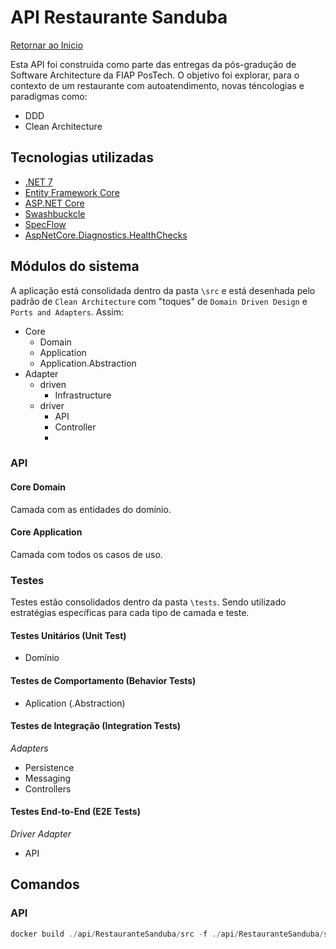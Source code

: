 # API Restaurante Sanduba
[Retornar ao Inicio](../../../README.md)

Esta API foi construida como parte das entregas da pós-gradução de Software Architecture da FIAP PosTech. O objetivo foi explorar, para o contexto de um restaurante com autoatendimento, novas téncologias e paradigmas como:
- DDD
- Clean Architecture

## Tecnologias utilizadas
- [.NET 7](https://dotnet.microsoft.com/pt-br/download/dotnet/7.0)
- [Entity Framework Core](https://learn.microsoft.com/en-us/ef/core/)
- [ASP.NET Core](https://learn.microsoft.com/pt-br/aspnet/core/introduction-to-aspnet-core?view=aspnetcore-7.0)
- [Swashbuckcle](https://aka.ms/aspnetcore/swashbuckle)
- [SpecFlow](https://specflow.org/)
- [AspNetCore.Diagnostics.HealthChecks](https://github.com/Xabaril/AspNetCore.Diagnostics.HealthChecks)

## Módulos do sistema
A aplicação está consolidada dentro da pasta `\src` e está desenhada pelo padrão de `Clean Architecture` com "toques" de `Domain Driven Design` e `Ports and Adapters`. Assim:
- Core
	- Domain
	- Application
	- Application.Abstraction
- Adapter
	- driven
		- Infrastructure
	- driver
		- API
		- Controller
		- 
### API

#### Core Domain
Camada com as entidades do domínio.

#### Core Application
Camada com todos os casos de uso.

### Testes
Testes estão consolidados dentro da pasta `\tests`. Sendo utilizado estratégias específicas para cada tipo de camada e teste.

#### Testes Unitários (Unit Test)

- Domínio

#### Testes de Comportamento (Behavior Tests)

- Aplication (.Abstraction)

#### Testes de Integração (Integration Tests)

*Adapters*
- Persistence
- Messaging
- Controllers
 
#### Testes End-to-End (E2E Tests)

*Driver Adapter*
- API

## Comandos

### API
```powershell
docker build ./api/RestauranteSanduba/src -f ./api/RestauranteSanduba/src/api/Dockerfile --force-rm --tag 'restaurantesanduba.api'  --progress=plain --no-cache | docker run restaurantesanduba.api
```

